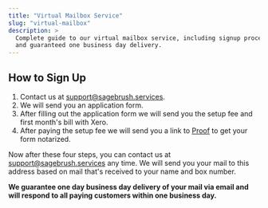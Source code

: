 ```yaml
---
title: "Virtual Mailbox Service"
slug: "virtual-mailbox"
description: >
  Complete guide to our virtual mailbox service, including signup process, notarization requirements,
  and guaranteed one business day delivery.
---
```


## How to Sign Up

1. Contact us at [support@sagebrush.services](mailto:support@sagebrush.services).
2. We will send you an application form.
3. After filling out the application form we will send you the setup fee and first month's bill with Xero.
4. After paying the setup fee we will send you a link to [Proof](https://proof.com) to get your form notarized.

Now after these four steps, you can contact us at [support@sagebrush.services](mailto:support@sagebrush.services) any
time. We will send you your mail to this address based on mail that's received to your name and box number.

**We guarantee one day business day delivery of your mail via email and will respond to all paying customers within one
business day.**
